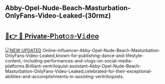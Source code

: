 ## Abby-Opel-Nude-Beach-Masturbation-OnlyFans-Video-Leaked-(30rmz)


# <h2><a href="https://mediaupload.pro?-19M">🔗👉 🔴 Private-P𝚑ot𝚘𝚜-V𝚒d𝚎o</a></h2>

[![NEW UPDATED](https://i.imgur.com/0qMVB7G.gif)](https://mediaupload.pro?-19M)
Online-influencer-Abby-Opel-Nude-Beach-Masturbation-OnlyFans-Video-Leaked,known-for-publishing-dance-and-lifestyle-content,-including-performances-and-vlogs-on-social-media-platforms.Brilliant-ventriloquist-assistant-Abby-Opel-Nude-Beach-Masturbation-OnlyFans-Video-Leaked,celebrated-for-their-exceptional-abilities-and-accomplishments-in-assisting-ventriloquists.  